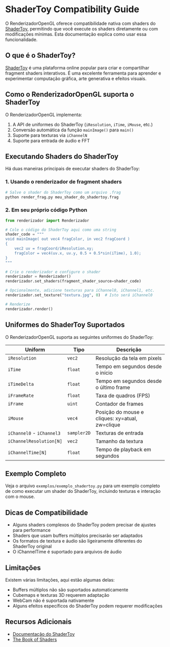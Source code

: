 # ShaderToy Compatibility Guide

O RenderizadorOpenGL oferece compatibilidade nativa com shaders do [ShaderToy](https://www.shadertoy.com/), permitindo que você execute os shaders diretamente ou com modificações mínimas. Esta documentação explica como usar essa funcionalidade.

## O que é o ShaderToy?

[ShaderToy](https://www.shadertoy.com/) é uma plataforma online popular para criar e compartilhar fragment shaders interativos. É uma excelente ferramenta para aprender e experimentar computação gráfica, arte generativa e efeitos visuais.

## Como o RenderizadorOpenGL suporta o ShaderToy

O RenderizadorOpenGL implementa:

1. A API de uniformes do ShaderToy (`iResolution`, `iTime`, `iMouse`, etc.)
2. Conversão automática da função `mainImage()` para `main()`
3. Suporte para texturas via `iChannelN`
4. Suporte para entrada de áudio e FFT

## Executando Shaders do ShaderToy

Há duas maneiras principais de executar shaders do ShaderToy:

### 1. Usando o renderizador de fragment shaders

```bash
# Salve o shader do ShaderToy como um arquivo .frag
python render_frag.py meu_shader_do_shadertoy.frag
```

### 2. Em seu próprio código Python

```python
from renderizador import Renderizador

# Cole o código do ShaderToy aqui como uma string
shader_code = """
void mainImage( out vec4 fragColor, in vec2 fragCoord )
{
    vec2 uv = fragCoord/iResolution.xy;
    fragColor = vec4(uv.x, uv.y, 0.5 + 0.5*sin(iTime), 1.0);
}
"""

# Crie o renderizador e configure o shader
renderizador = Renderizador()
renderizador.set_shaders(fragment_shader_source=shader_code)

# Opcionalmente, adicione texturas para iChannel0, iChannel1, etc.
renderizador.set_texture("textura.jpg", 0)  # Isto será iChannel0

# Renderize
renderizador.render()
```

## Uniformes do ShaderToy Suportados

O RenderizadorOpenGL suporta as seguintes uniformes do ShaderToy:

| Uniform | Tipo | Descrição |
|---------|------|-----------|
| `iResolution` | `vec2` | Resolução da tela em pixels |
| `iTime` | `float` | Tempo em segundos desde o início |
| `iTimeDelta` | `float` | Tempo em segundos desde o último frame |
| `iFrameRate` | `float` | Taxa de quadros (FPS) |
| `iFrame` | `uint` | Contador de frames |
| `iMouse` | `vec4` | Posição do mouse e cliques: xy=atual, zw=clique |
| `iChannel0` - `iChannel3` | `sampler2D` | Texturas de entrada |
| `iChannelResolution[N]` | `vec2` | Tamanho da textura |
| `iChannelTime[N]` | `float` | Tempo de playback em segundos |


## Exemplo Completo

Veja o arquivo `exemplos/exemplo_shadertoy.py` para um exemplo completo de como executar um shader do ShaderToy, incluindo texturas e interação com o mouse.

## Dicas de Compatibilidade

- Alguns shaders complexos do ShaderToy podem precisar de ajustes para performance
- Shaders que usam buffers múltiplos precisarão ser adaptados
- Os formatos de textura e áudio são ligeiramente diferentes do ShaderToy original
- O iChannelTime é suportado para arquivos de áudio

## Limitações

Existem várias limitações, aqui estão algumas delas:

- Buffers múltiplos não são suportados automaticamente
- Cubemaps e texturas 3D requerem adaptação
- WebCam não é suportada nativamente
- Alguns efeitos específicos do ShaderToy podem requerer modificações

## Recursos Adicionais

- [Documentação do ShaderToy](https://www.shadertoy.com/howto)
- [The Book of Shaders](https://thebookofshaders.com/)
